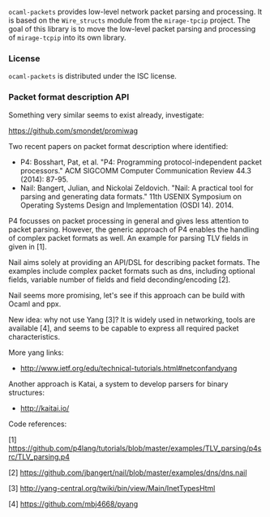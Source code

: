 `ocaml-packets` provides low-level network packet parsing and processing.
It is based on the `Wire_structs` module from the `mirage-tpcip` project.
The goal of this library is to move the low-level packet parsing and processing
of `mirage-tcpip` into its own library.

### License

`ocaml-packets` is distributed under the ISC license.

### Packet format description API

Something very similar seems to exist already, investigate:

  https://github.com/smondet/promiwag

Two recent papers on packet format description  where identified:
 - P4: Bosshart, Pat, et al. "P4: Programming protocol-independent packet processors." ACM SIGCOMM Computer Communication Review 44.3 (2014): 87-95.
 - Nail: Bangert, Julian, and Nickolai Zeldovich. "Nail: A practical tool for parsing and generating data formats." 11th USENIX Symposium on Operating Systems Design and Implementation (OSDI 14). 2014.

P4 focusses on packet processing in general and gives less attention to packet parsing. However, the generic approach of P4 enables the handling of complex packet formats as well. An example for parsing TLV fields in given in [1].

Nail aims solely at providing an API/DSL for describing packet formats. The examples include complex packet formats such as dns, including optional fields, variable number of fields and field deconding/encoding [2].

Nail seems more promising, let's see if this approach can be build with Ocaml and ppx.

New idea: why not use Yang [3]? It is widely used in networking, tools are available [4], and seems to be capable to express all required packet characteristics.

More yang links:

 - http://www.ietf.org/edu/technical-tutorials.html#netconfandyang
 
Another approach is Katai, a system to develop parsers for binary structures:

 - http://kaitai.io/

Code references:

[1] https://github.com/p4lang/tutorials/blob/master/examples/TLV_parsing/p4src/TLV_parsing.p4

[2] https://github.com/jbangert/nail/blob/master/examples/dns/dns.nail

[3] http://yang-central.org/twiki/bin/view/Main/InetTypesHtml

[4] https://github.com/mbj4668/pyang
